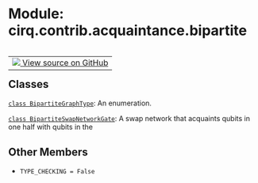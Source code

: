<div itemscope itemtype="http://developers.google.com/ReferenceObject">
<meta itemprop="name" content="cirq.contrib.acquaintance.bipartite" />
<meta itemprop="path" content="Stable" />
<meta itemprop="property" content="TYPE_CHECKING"/>
</div>

# Module: cirq.contrib.acquaintance.bipartite

<!-- Insert buttons and diff -->

<table class="tfo-notebook-buttons tfo-api" align="left">

<td>
  <a target="_blank" href="https://github.com/quantumlib/cirq/tree/master/cirq/contrib/acquaintance/bipartite.py">
    <img src="https://www.tensorflow.org/images/GitHub-Mark-32px.png" />
    View source on GitHub
  </a>
</td>
</table>







## Classes

[`class BipartiteGraphType`](../../../cirq/contrib/acquaintance/BipartiteGraphType.md): An enumeration.

[`class BipartiteSwapNetworkGate`](../../../cirq/contrib/acquaintance/BipartiteSwapNetworkGate.md): A swap network that acquaints qubits in one half with qubits in the

## Other Members

* `TYPE_CHECKING = False` <a id="TYPE_CHECKING"></a>
